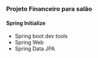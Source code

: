### Projeto Financeiro para salão



#### Spring Initialize
- Spring boot dev tools
- Spring Web
- Spring Data JPA